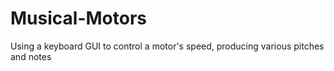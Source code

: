 # Musical-Motors

Using a keyboard GUI to control a motor's speed, producing various pitches and notes
